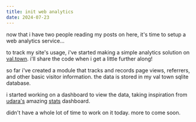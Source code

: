 ```yaml
---
title: init web analytics
date: 2024-07-23
---
```


now that i have two people reading my posts on here, it's time to setup a web analytics service...

to track my site's usage, i've started making a simple analytics solution on [val.town](https://val.town). i'll share the code when i get a little further along!

so far i've created a module that tracks and records page views, referrers, and other basic visitor information. the data is stored in my val town sqlite database.

i started working on a dashboard to view the data, taking inspiration from [udara's](https://udara.io) amazing [stats](https://github.com/UdaraJay/Stats/tree/main) dashboard.


didn't have a whole lot of time to work on it today. more to come soon.
